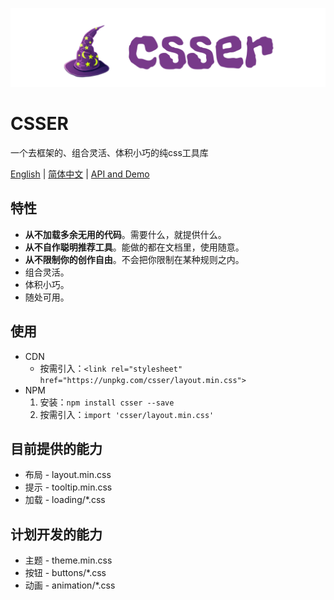 <p align="center">
  <img src="./src/img/logo.svg">
</p>

# CSSER
一个去框架的、组合灵活、体积小巧的纯css工具库

[English](https://github.com/hirgb/csser) | [简体中文](https://github.com/hirgb/csser/blob/master/README_zh.md) | [API and Demo](http://hirgb.com/csser)

## 特性

- **从不加载多余无用的代码**。需要什么，就提供什么。
- **从不自作聪明推荐工具**。能做的都在文档里，使用随意。
- **从不限制你的创作自由**。不会把你限制在某种规则之内。
- 组合灵活。
- 体积小巧。
- 随处可用。

## 使用
- CDN
   - 按需引入：`<link rel="stylesheet" href="https://unpkg.com/csser/layout.min.css">`
- NPM
  1. 安装：`npm install csser --save`
  2. 按需引入：`import 'csser/layout.min.css'`

## 目前提供的能力

- 布局 - layout.min.css
- 提示 - tooltip.min.css
- 加载 - loading/*.css

## 计划开发的能力

- 主题 - theme.min.css
- 按钮 - buttons/*.css
- 动画 - animation/*.css